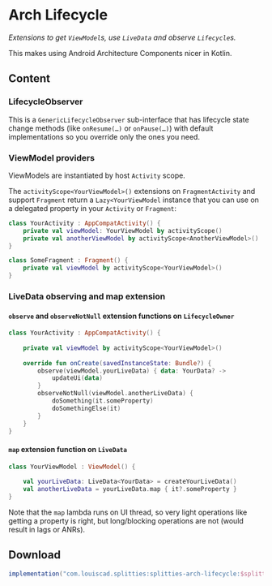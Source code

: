 # Arch Lifecycle

*Extensions to get `ViewModel`s, use `LiveData` and observe `Lifecycle`s.*

This makes using Android Architecture Components nicer in Kotlin.

## Content

### LifecycleObserver

This is a `GenericLifecycleObserver` sub-interface that has lifecycle state
change methods (like `onResume(…)` or `onPause(…)`) with default
implementations so you override only the ones you need.

### ViewModel providers

ViewModels are instantiated by host `Activity` scope.

The `activityScope<YourViewModel>()` extensions on `FragmentActivity` and
support `Fragment` return a `Lazy<YourViewModel` instance that you can
use on a delegated property in your `Activity` or `Fragment`:

```kotlin
class YourActivity : AppCompatActivity() {
    private val viewModel: YourViewModel by activityScope()
    private val anotherViewModel by activityScope<AnotherViewModel>()
}
```

```kotlin
class SomeFragment : Fragment() {
    private val viewModel by activityScope<YourViewModel>()
}
```

### LiveData observing and map extension

#### `observe` and `observeNotNull` extension functions on `LifecycleOwner`

```kotlin
class YourActivity : AppCompatActivity() {
    
    private val viewModel by activityScope<YourViewModel>()
    
    override fun onCreate(savedInstanceState: Bundle?) {
        observe(viewModel.yourLiveData) { data: YourData? ->
            updateUi(data)
        }
        observeNotNull(viewModel.anotherLiveData) {
            doSomething(it.someProperty)
            doSomethingElse(it)
        }
    }
}
```

#### `map` extension function on `LiveData`

```kotlin
class YourViewModel : ViewModel() {
    
    val yourLiveData: LiveData<YourData> = createYourLiveData()
    val anotherLiveData = yourLiveData.map { it?.someProperty }
}
```

Note that the `map` lambda runs on UI thread, so very light operations like
getting a property is right, but long/blocking operations are not (would
result in lags or ANRs).

## Download

```groovy
implementation("com.louiscad.splitties:splitties-arch-lifecycle:$splitties_version")
```
